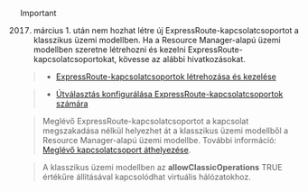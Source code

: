 > [!IMPORTANT] 
> 2017. március 1. után nem hozhat létre új ExpressRoute-kapcsolatcsoportot a klasszikus üzemi modellben. Ha a Resource Manager-alapú üzemi modellben szeretne létrehozni és kezelni ExpressRoute-kapcsolatcsoportokat, kövesse az alábbi hivatkozásokat.

> - [ExpressRoute-kapcsolatcsoportok létrehozása és kezelése](../articles/expressroute/expressroute-howto-circuit-portal-resource-manager.md) 

> - [Útválasztás konfigurálása ExpressRoute-kapcsolatcsoportok számára](../articles/expressroute/expressroute-howto-routing-portal-resource-manager.md) 

> Meglévő ExpressRoute-kapcsolatcsoportot a kapcsolat megszakadása nélkül helyezhet át a klasszikus üzemi modellből a Resource Manager-alapú üzemi modellbe. További információ: [Meglévő kapcsolatcsoport áthelyezése](../articles/expressroute/expressroute-move.md).

> A klasszikus üzemi modellben az **allowClassicOperations** TRUE értékűre állításával kapcsolódhat virtuális hálózatokhoz.
>     
>

<!--HONumber=Feb17_HO2-->


